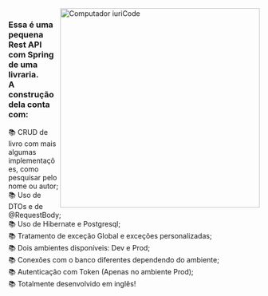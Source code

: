 <img src="https://raw.githubusercontent.com/MicaelliMedeiros/micaellimedeiros/master/image/computer-illustration.png" min-width="400px" max-width="400px" width="400px" align="right" alt="Computador iuriCode">


<h3>
  Essa é uma pequena Rest API com Spring de uma livraria. <br>
  A construção dela conta com:  <br>
</h3>
<p align="left"> 
  📚 CRUD de livro com mais algumas implementações, como pesquisar pelo nome ou autor; <br>
  📚 Uso de DTOs e de @RequestBody; <br>
  📚 Uso de Hibernate e Postgresql; <br>
  📚 Tratamento de exceção Global e exceções personalizadas; <br>
  📚 Dois ambientes disponíveis: Dev e Prod; <br>
  📚 Conexões com o banco diferentes dependendo do ambiente; <br>
  📚 Autenticação com Token (Apenas no ambiente Prod); <br>
  📚 Totalmente desenvolvido em inglês! <br>
</p>
